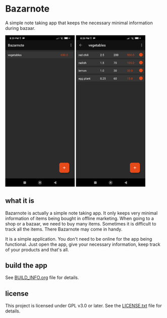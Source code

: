 # Bazarnote

A simple note taking app that keeps the necessary minimal information during bazaar.

<img alt="Bazarnote Screenshots" src="fastlane/metadata/android/en-US/images/phoneScreenshots/1.png" width="220">
<img alt="Bazarnote Screenshots" src="fastlane/metadata/android/en-US/images/phoneScreenshots/2.png" width="220">

## what it is

Bazarnote is actually a simple note taking app. It only keeps very minimal information of items being bought in offline marketing. When going to a shop or a bazaar, we need to buy many items. Sometimes it is difficult to track all the items. There Bazarnote may come in handy.

It is a simple application. You don\'t need to be online for the app being functional. Just open the app, give your necessary information, keep track of your products and that\'s all.

## build the app

See [BUILD_INFO.org](BUILD_INFO.org) file for details.

## license

This project is licensed under GPL v3.0 or later. See the [LICENSE.txt](LICENSE.txt) file for details.
